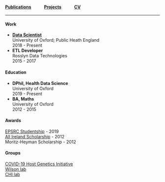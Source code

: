 #### [Publications](/publications)   [Projects](/projects)   [CV](/cv)

---

#### Work

- [**Data Scientist**](https://data.ox.ac.uk/doc/vacancy/134850)  
  University of Oxford; Public Heath England   
  2018 - Present
- **ETL Developer**  
  Rosslyn Data Technologies  
  2015 - 2017

#### Education

- **DPhil, Health Data Science**  
  University of Oxford  
  2019 - Present
- **BA, Maths**  
  University of Oxford  
  2012 - 2015

#### Awards

[EPSRC Studentship](https://gtr.ukri.org/person/31C3C0CA-5A09-4F04-9EF1-1145340D8E59) - 2019  
[All Ireland Scholarship](https://www.allirelandscholarships.com/profile/jacob-armstrong/) - 2012  
Moritz-Heyman Scholarship - 2012

#### Groups

[COVID-19 Host Genetics Initiative](https://www.covid19hg.org/)  
[Wilson lab](http://www.danielwilson.me.uk/lab)  
[CHI lab](https://eng.ox.ac.uk/chi/)
